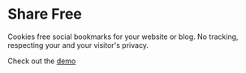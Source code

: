 
# Share Free

Cookies free social bookmarks for your website or blog. No tracking, respecting your and your visitor's privacy.

Check out the [demo](http://park.b77.org/demo/sharefree.html)
